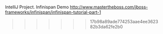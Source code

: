 IntelliJ Project.
Infinispan Demo
http://www.mastertheboss.com/jboss-frameworks/infinispan/infinispan-tutorial-part-1
>>>>>>> 17b98a89ade774253aae4ee362382b3da62fe2b0
